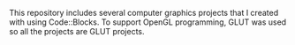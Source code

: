 This repository includes several computer graphics projects that I created with using Code::Blocks.    To support OpenGL programming, GLUT was used so all the projects are GLUT projects.
